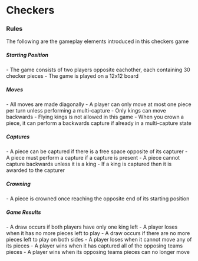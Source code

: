 # Checkers

<h3>Rules</h3>
The following are the gameplay elements introduced in this checkers game

<h5>Starting Position</h5>
- The game consists of two players opposite eachother, each containing 30 checker pieces
- The game is played on a 12x12 board

<h5>Moves</h5>
- All moves are made diagonally
- A player can only move at most one piece per turn unless performing a multi-capture
- Only kings can move backwards
- Flying kings is not allowed in this game
- When you crown a piece, it can perform a backwards capture if already in a multi-capture state

<h5>Captures</h5>
- A piece can be captured if there is a free space opposite of its capturer
- A piece must perform a capture if a capture is present
- A piece cannot capture backwards unless it is a king
- If a king is captured then it is awarded to the capturer

<h5>Crowning</h5>
- A piece is crowned once reaching the opposite end of its starting position

<h5>Game Results</h5>
- A draw occurs if both players have only one king left
- A player loses when it has no more pieces left to play
- A draw occurs if there are no more pieces left to play on both sides
- A player loses when it cannot move any of its pieces
- A player wins when it has captured all of the opposing teams pieces
- A player wins when its opposing teams pieces can no longer move
